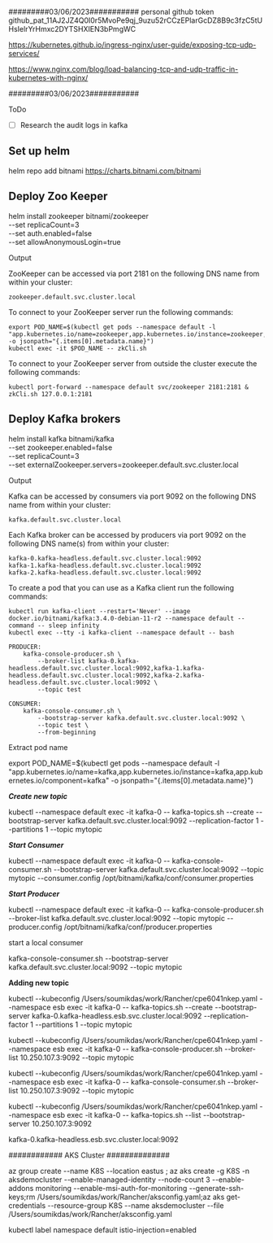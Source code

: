 #########03/06/2023###########
personal github token
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

https://kubernetes.github.io/ingress-nginx/user-guide/exposing-tcp-udp-services/

https://www.nginx.com/blog/load-balancing-tcp-and-udp-traffic-in-kubernetes-with-nginx/

#########03/06/2023###########

ToDo

- [ ] Research the audit logs in kafka

## Set up helm
helm repo add bitnami https://charts.bitnami.com/bitnami

## Deploy Zoo Keeper
helm install zookeeper bitnami/zookeeper \
  --set replicaCount=3 \
  --set auth.enabled=false \
  --set allowAnonymousLogin=true

Output

ZooKeeper can be accessed via port 2181 on the following DNS name from within your cluster:

    zookeeper.default.svc.cluster.local

To connect to your ZooKeeper server run the following commands:

    export POD_NAME=$(kubectl get pods --namespace default -l "app.kubernetes.io/name=zookeeper,app.kubernetes.io/instance=zookeeper,app.kubernetes.io/component=zookeeper" -o jsonpath="{.items[0].metadata.name}")
    kubectl exec -it $POD_NAME -- zkCli.sh

To connect to your ZooKeeper server from outside the cluster execute the following commands:

    kubectl port-forward --namespace default svc/zookeeper 2181:2181 &
    zkCli.sh 127.0.0.1:2181


## Deploy Kafka brokers
helm install kafka bitnami/kafka \
  --set zookeeper.enabled=false \
  --set replicaCount=3 \
  --set externalZookeeper.servers=zookeeper.default.svc.cluster.local

  Output

  Kafka can be accessed by consumers via port 9092 on the following DNS name from within your cluster:

    kafka.default.svc.cluster.local

Each Kafka broker can be accessed by producers via port 9092 on the following DNS name(s) from within your cluster:

    kafka-0.kafka-headless.default.svc.cluster.local:9092
    kafka-1.kafka-headless.default.svc.cluster.local:9092
    kafka-2.kafka-headless.default.svc.cluster.local:9092

To create a pod that you can use as a Kafka client run the following commands:

    kubectl run kafka-client --restart='Never' --image docker.io/bitnami/kafka:3.4.0-debian-11-r2 --namespace default --command -- sleep infinity
    kubectl exec --tty -i kafka-client --namespace default -- bash

    PRODUCER:
        kafka-console-producer.sh \
            --broker-list kafka-0.kafka-headless.default.svc.cluster.local:9092,kafka-1.kafka-headless.default.svc.cluster.local:9092,kafka-2.kafka-headless.default.svc.cluster.local:9092 \
            --topic test

    CONSUMER:
        kafka-console-consumer.sh \
            --bootstrap-server kafka.default.svc.cluster.local:9092 \
            --topic test \
            --from-beginning


Extract pod name

export POD_NAME=$(kubectl get pods --namespace default -l "app.kubernetes.io/name=kafka,app.kubernetes.io/instance=kafka,app.kubernetes.io/component=kafka" -o jsonpath="{.items[0].metadata.name}")

***Create new topic***

kubectl --namespace default exec -it kafka-0 -- kafka-topics.sh --create --bootstrap-server kafka.default.svc.cluster.local:9092 --replication-factor 1 --partitions 1 --topic mytopic

***Start Consumer***

kubectl --namespace default exec -it kafka-0 -- kafka-console-consumer.sh --bootstrap-server kafka.default.svc.cluster.local:9092 --topic mytopic --consumer.config /opt/bitnami/kafka/conf/consumer.properties


***Start Producer***

kubectl --namespace default exec -it kafka-0 -- kafka-console-producer.sh --broker-list kafka.default.svc.cluster.local:9092 --topic mytopic --producer.config /opt/bitnami/kafka/conf/producer.properties

start a local consumer

kafka-console-consumer.sh --bootstrap-server kafka.default.svc.cluster.local:9092 --topic mytopic

**Adding new topic** 

kubectl --kubeconfig /Users/soumikdas/work/Rancher/cpe6041nkep.yaml --namespace esb exec -it kafka-0 -- kafka-topics.sh --create --bootstrap-server kafka-0.kafka-headless.esb.svc.cluster.local:9092 --replication-factor 1 --partitions 1 --topic mytopic


kubectl --kubeconfig /Users/soumikdas/work/Rancher/cpe6041nkep.yaml --namespace esb exec -it kafka-0 -- kafka-console-producer.sh --broker-list 10.250.107.3:9092 --topic mytopic


kubectl --kubeconfig /Users/soumikdas/work/Rancher/cpe6041nkep.yaml --namespace esb exec -it kafka-0 -- kafka-console-consumer.sh --broker-list 10.250.107.3:9092 --topic mytopic


kubectl --kubeconfig /Users/soumikdas/work/Rancher/cpe6041nkep.yaml --namespace esb exec -it kafka-0 -- kafka-topics.sh --list --bootstrap-server 10.250.107.3:9092


kafka-0.kafka-headless.esb.svc.cluster.local:9092

############ AKS Cluster ##############

az group create --name K8S --location eastus ; az aks create -g K8S -n aksdemocluster --enable-managed-identity --node-count 3 --enable-addons monitoring --enable-msi-auth-for-monitoring  --generate-ssh-keys;rm /Users/soumikdas/work/Rancher/aksconfig.yaml;az aks get-credentials --resource-group K8S --name aksdemocluster --file /Users/soumikdas/work/Rancher/aksconfig.yaml

kubectl label namespace default istio-injection=enabled



